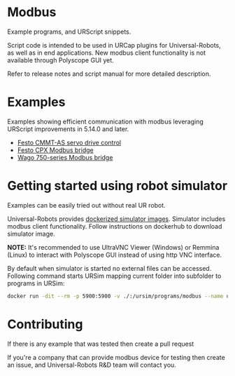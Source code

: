 # Modbus
Example programs, and URScript snippets. 

Script code is intended to be used in URCap plugins for Universal-Robots, as well as in end applications.
New modbus client functionality is not available through Polyscope GUI yet.

Refer to release notes and script manual for more detailed description.

# Examples

Examples showing efficient communication with modbus leveraging URScript improvements in 5.14.0 and later.
- [Festo CMMT-AS servo drive control](festo-cmmt-as)
- [Festo CPX Modbus bridge](festo-cpx)
- [Wago 750-series Modbus bridge](wago-750)

# Getting started using robot simulator
Examples can be easily tried out without real UR robot.

Universal-Robots provides [dockerized simulator images](https://hub.docker.com/r/universalrobots/ursim_e-series).
Simulator includes modbus client functionality. Follow instructions on dockerhub to download simulator image.

**NOTE:** It's recommended to use UltraVNC Viewer (Windows) or Remmina (Linux) to interact with Polyscope GUI instead of using http VNC interface.

By default when simulator is started no external files can be accessed. Following command starts URSim mapping current folder into subfolder to programs in URSim:

```bash
docker run -dit --rm -p 5900:5900 -v ./:/ursim/programs/modbus --name ursim universalrobots/ursim_e-series
```

# Contributing

If there is any example that was tested then create a pull request

If you're a company that can  provide modbus device for testing then create an issue, and Universal-Robots R&D team will contact you.